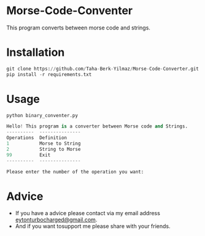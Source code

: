# Morse-Code-Conventer
 This program converts between morse code and strings.
 
# Installation
```python
git clone https://github.com/Taha-Berk-Yilmaz/Morse-Code-Converter.git
pip install -r requirements.txt
```
# Usage
```python
python binary_conventer.py

Hello! This program is a converter between Morse code and Strings.
----------  ---------------
Operations  Definition
1           Morse to String
2           String to Morse
99          Exit
----------  ---------------

Please enter the number of the operation you want:
```

# Advice
- If you have a advice please contact via my email address eytonturbocharged@gmail.com.<br>
- And if you want tosupport me please share with your friends.<br>
